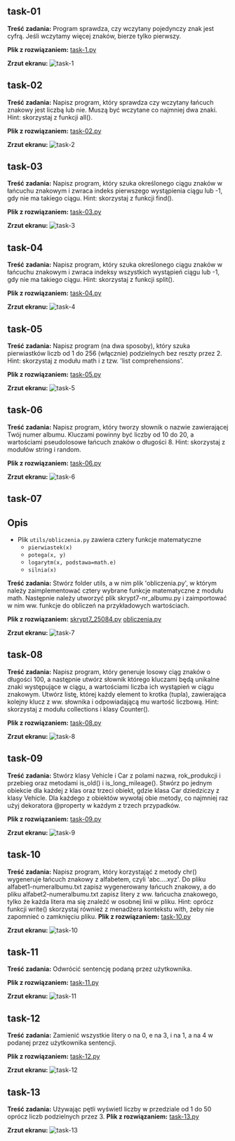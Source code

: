 ## task-01

**Treść zadania:**
Program sprawdza, czy wczytany pojedynczy znak jest cyfrą. Jeśli wczytamy więcej znaków, bierze tylko pierwszy.

**Plik z rozwiązaniem:** [task-1.py](./task-1.py)

**Zrzut ekranu:**
![task-1](./screenshots/task-1.png)

## task-02

**Treść zadania:**
Napisz program, który sprawdza czy wczytany łańcuch znakowy jest liczbą lub nie. Muszą być wczytane co najmniej dwa znaki.
Hint: skorzystaj z funkcji all().

**Plik z rozwiązaniem:** [task-02.py](./task-02.py)

**Zrzut ekranu:**
![task-2](./screenshots/task-02.png)

## task-03

**Treść zadania:**
Napisz program, który szuka określonego ciągu znaków w łańcuchu znakowym i zwraca indeks pierwszego wystąpienia ciągu lub -1, gdy nie ma takiego ciągu.
Hint: skorzystaj z funkcji find().

**Plik z rozwiązaniem:** [task-03.py](./task-03.py)

**Zrzut ekranu:**
![task-3](./screenshots/task-03.png)

## task-04

**Treść zadania:**
Napisz program, który szuka określonego ciągu znaków w łańcuchu znakowym i zwraca indeksy wszystkich wystąpień ciągu lub -1, gdy nie ma takiego ciągu.
Hint: skorzystaj z funkcji split().

**Plik z rozwiązaniem:** [task-04.py](./task-04.py)

**Zrzut ekranu:**
![task-4](./screenshots/task-04.png)

## task-05

**Treść zadania:**
Napisz program (na dwa sposoby), który szuka pierwiastków liczb od 1 do 256 (włącznie) podzielnych bez reszty przez 2.
Hint: skorzystaj z modułu math i z tzw. 'list comprehensions'.

**Plik z rozwiązaniem:** [task-05.py](./task-05.py)

**Zrzut ekranu:**
![task-5](./screenshots/task-05.png)

## task-06

**Treść zadania:**
Napisz program, który tworzy słownik o nazwie zawierającej Twój numer albumu.
Kluczami powinny być liczby od 10 do 20, a wartościami pseudolosowe łańcuch znaków o długości 8.
Hint: skorzystaj z modułów string i random.

**Plik z rozwiązaniem:** [task-06.py](./task-06.py)

**Zrzut ekranu:**
![task-6](./screenshots/task-06.png)

## task-07

## Opis

- Plik `utils/obliczenia.py` zawiera cztery funkcje matematyczne
  - `pierwiastek(x)` 
  - `potega(x, y)`
  - `logarytm(x, podstawa=math.e)`
  - `silnia(x)` 

**Treść zadania:**
Stwórz folder utils, a w nim plik 'obliczenia.py', w którym należy zaimplementować cztery wybrane funkcje matematyczne z modułu math.
Następnie należy utworzyć plik skrypt7-nr_albumu.py i zaimportować w nim ww. funkcje do obliczeń na przykładowych wartościach.

**Plik z rozwiązaniem:** [skrypt7_25084.py](./skrypt7_25084.py) [obliczenia.py](./utils/obliczenia.py)

**Zrzut ekranu:**
![task-7](./screenshots/task-07.png)

## task-08

**Treść zadania:**
Napisz program, który generuje losowy ciąg znaków o długości 100, a następnie utwórz słownik którego kluczami będą unikalne znaki występujące w ciągu, a wartościami liczba ich wystąpień w ciągu znakowym. Utwórz listę, której każdy element to krotka (tupla), zawierająca kolejny klucz z ww. słownika i odpowiadającą mu wartość liczbową.
Hint: skorzystaj z modułu collections i klasy Counter().

**Plik z rozwiązaniem:** [task-08.py](./task-08.py)

**Zrzut ekranu:**
![task-8](./screenshots/task-08.png)

## task-09

**Treść zadania:**
Stwórz klasy Vehicle i Car z polami nazwa, rok_produkcji i przebieg oraz metodami is_old() i is_long_mileage(). Stwórz po jednym obiekcie dla każdej z klas oraz trzeci obiekt, gdzie klasa Car dziedziczy z klasy Vehicle. Dla każdego z obiektów wywołaj obie metody, co najmniej raz użyj dekoratora @property w każdym z trzech przypadków.

**Plik z rozwiązaniem:** [task-09.py](./task-09.py)

**Zrzut ekranu:**
![task-9](./screenshots/task-09.png)

## task-10

**Treść zadania:**
Napisz program, który korzystająć z metody chr() wygeneruje łańcuch znakowy z alfabetem, czyli 'abc....xyz'. Do pliku alfabet1-numeralbumu.txt zapisz wygenerowany łańcuch znakowy, a do pliku alfabet2-numeralbumu.txt zapisz litery z ww. łańcucha znakowego, tylko że każda litera ma się znaleźć w osobnej linii w pliku.
Hint: oprócz funkcji write() skorzystaj również z menadżera kontekstu with, żeby nie zapomnieć o zamknięciu pliku.
**Plik z rozwiązaniem:** [task-10.py](./task-10.py)

**Zrzut ekranu:**
![task-10](./screenshots/task-10.png)

## task-11

**Treść zadania:**
Odwrócić sentencję podaną przez użytkownika.

**Plik z rozwiązaniem:** [task-11.py](./task-11.py)

**Zrzut ekranu:**
![task-11](./screenshots/task-11.png)

## task-12

**Treść zadania:**
Zamienić wszystkie litery o na 0, e na 3, i na 1, a na 4 w podanej przez użytkownika sentencji.

**Plik z rozwiązaniem:** [task-12.py](./task-12.py)

**Zrzut ekranu:**
![task-12](./screenshots/task-12.png)

## task-13

**Treść zadania:**
Używając pętli wyświetl liczby w przedziale od 1 do 50 oprócz liczb podzielnych przez 3.
**Plik z rozwiązaniem:** [task-13.py](./task-13.py)

**Zrzut ekranu:**
![task-13](./screenshots/task-13.png)